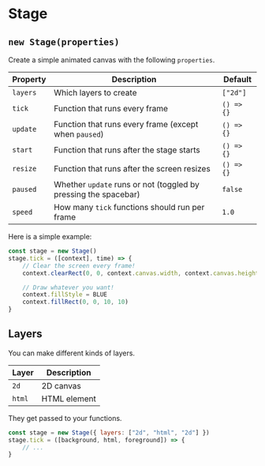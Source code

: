 # Stage

## `new Stage(properties)`

Create a simple animated canvas with the following `properties`.

| Property | Description                                                     | Default    |
| -------- | --------------------------------------------------------------- | ---------- |
| `layers` | Which layers to create                                          | `["2d"]`   |
| `tick`   | Function that runs every frame                                  | `() => {}` |
| `update` | Function that runs every frame (except when `paused`)           | `() => {}` |
| `start`  | Function that runs after the stage starts                       | `() => {}` |
| `resize` | Function that runs after the screen resizes                     | `() => {}` |
| `paused` | Whether `update` runs or not (toggled by pressing the spacebar) | `false`    |
| `speed`  | How many `tick` functions should run per frame                  | `1.0`      |

Here is a simple example:

```javascript
const stage = new Stage()
stage.tick = ([context], time) => {
	// Clear the screen every frame!
	context.clearRect(0, 0, context.canvas.width, context.canvas.height)

	// Draw whatever you want!
	context.fillStyle = BLUE
	context.fillRect(0, 0, 10, 10)
}
```

## Layers

You can make different kinds of layers.

| Layer  | Description  |
| ------ | ------------ |
| `2d`   | 2D canvas    |
| `html` | HTML element |

They get passed to your functions.

```javascript
const stage = new Stage({ layers: ["2d", "html", "2d"] })
stage.tick = ([background, html, foreground]) => {
	// ...
}
```
